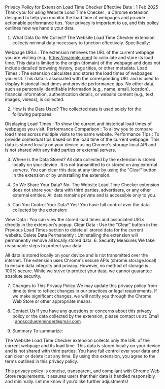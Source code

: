 Privacy Policy for Extension Load Time Checker
Effective Date : 1 Feb 2025
Thank you for using Website Load Time Checker , a Chrome extension designed to help you monitor the load time of webpages and provide actionable performance tips. Your privacy is important to us, and this policy outlines how we handle your data.

1. What Data Do We Collect?
The Website Load Time Checker extension collects minimal data necessary to function effectively. Specifically:

Webpage URLs :
The extension retrieves the URL of the current webpage you are visiting (e.g., https://example.com) to calculate and store its load time. This data is limited to the origin (domain) of the webpage and does not include detailed browsing history, page titles, or other metadata.
Load Times :
The extension calculates and stores the load times of webpages you visit. This data is associated with the corresponding URL and is used to display historical load times and provide performance tips.
No other data, such as personally identifiable information (e.g., name, email, location), financial information, authentication details, or website content (e.g., text, images, videos), is collected.

2. How Is the Data Used?
The collected data is used solely for the following purposes:

Displaying Load Times :
To show the current and historical load times of webpages you visit.
Performance Comparison :
To allow you to compare load times across multiple visits to the same website.
Performance Tips :
To provide contextual tips based on the load time of the current webpage.
This data is stored locally on your device using Chrome's storage.local API and is not shared with any third parties or external servers.

3. Where Is the Data Stored?
All data collected by the extension is stored locally on your device . It is not transmitted to or stored on any external servers. You can clear this data at any time by using the "Clear" button in the extension or by uninstalling the extension.

4. Do We Share Your Data?
No. The Website Load Time Checker extension does not share your data with third parties, advertisers, or any other external entities. All data remains private and is accessible only to you.

5. Can You Control Your Data?
Yes! You have full control over the data collected by the extension:

View Data : You can view the stored load times and associated URLs directly in the extension's popup.
Clear Data : Use the "Clear" button in the Previous Load Times section to delete all stored data for the current website.
Delete Data Permanently : Uninstalling the extension will permanently remove all locally stored data.
6. Security Measures
We take reasonable steps to protect your data:

All data is stored locally on your device and is not transmitted over the internet.
The extension uses Chrome's secure APIs (chrome.storage.local) to ensure data integrity and privacy.
However, no method of storage is 100% secure. While we strive to protect your data, we cannot guarantee absolute security.

7. Changes to This Privacy Policy
We may update this privacy policy from time to time to reflect changes in our practices or legal requirements. If we make significant changes, we will notify you through the Chrome Web Store or other appropriate means.

8. Contact Us
If you have any questions or concerns about this privacy policy or the data collected by the extension, please contact us at:
Email : anosccduereminder@gmail.com

9. Summary
To summarize:

The Website Load Time Checker extension collects only the URL of the current webpage and its load time.
This data is stored locally on your device and is not shared with third parties.
You have full control over your data and can clear or delete it at any time.
By using this extension, you agree to the terms outlined in this privacy policy.

This privacy policy is concise, transparent, and compliant with Chrome Web Store requirements. It assures users that their data is handled responsibly and minimally. Let me know if you’d like further adjustments! 
